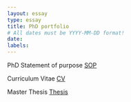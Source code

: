```yaml
---
layout: essay
type: essay
title: PhD portfolio
# All dates must be YYYY-MM-DD format!
date: 
labels:
---
```


PhD Statement of purpose
<a href="https://jaiswal-aditi.github.io/PDF/PhD-SOP.pdf">SOP</a>

Curriculum Vitae
<a href="https://jaiswal-aditi.github.io/PDF/Aditi_CV.pdf">CV</a>

Master Thesis
<a href="https://jaiswal-aditi.github.io/PDF/AditiJaiswal-thesis.pdf">Thesis</a>
